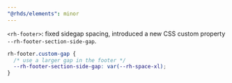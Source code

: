 ```yaml
---
"@rhds/elements": minor
---
```


`<rh-footer>`: fixed sidegap spacing, introduced a new CSS custom property `--rh-footer-section-side-gap`.

```css
rh-footer.custom-gap {
  /* use a larger gap in the footer */
  --rh-footer-section-side-gap: var(--rh-space-xl);
}
```
